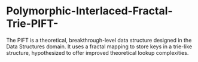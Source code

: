 # Polymorphic-Interlaced-Fractal-Trie-PIFT-
The PIFT is a theoretical, breakthrough-level data structure designed in the Data Structures domain.  It uses a fractal mapping to store keys in a trie-like structure, hypothesized to offer  improved theoretical lookup complexities.
